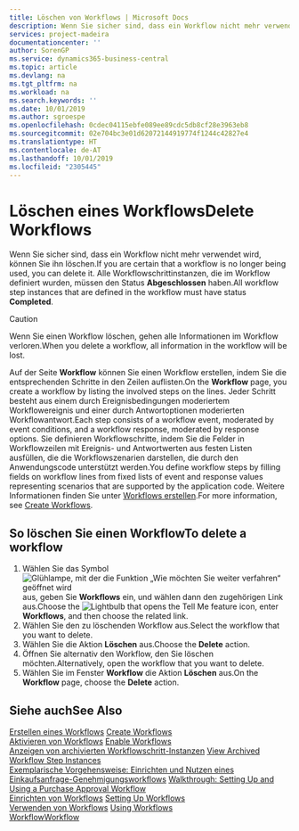 ```yaml
---
title: Löschen von Workflows | Microsoft Docs
description: Wenn Sie sicher sind, dass ein Workflow nicht mehr verwendet wird, können Sie ihn löschen. Alle Workflowschrittinstanzen, die im Workflow definiert wurden, müssen den Status **Abgeschlossen** haben.
services: project-madeira
documentationcenter: ''
author: SorenGP
ms.service: dynamics365-business-central
ms.topic: article
ms.devlang: na
ms.tgt_pltfrm: na
ms.workload: na
ms.search.keywords: ''
ms.date: 10/01/2019
ms.author: sgroespe
ms.openlocfilehash: 0cdec04115ebfe089ee89cdc5db8cf28e3963eb8
ms.sourcegitcommit: 02e704bc3e01d62072144919774f1244c42827e4
ms.translationtype: HT
ms.contentlocale: de-AT
ms.lasthandoff: 10/01/2019
ms.locfileid: "2305445"
---
```

# <a name="delete-workflows"></a><span data-ttu-id="3915f-104">Löschen eines Workflows</span><span class="sxs-lookup"><span data-stu-id="3915f-104">Delete Workflows</span></span>
<span data-ttu-id="3915f-105">Wenn Sie sicher sind, dass ein Workflow nicht mehr verwendet wird, können Sie ihn löschen.</span><span class="sxs-lookup"><span data-stu-id="3915f-105">If you are certain that a workflow is no longer being used, you can delete it.</span></span> <span data-ttu-id="3915f-106">Alle Workflowschrittinstanzen, die im Workflow definiert wurden, müssen den Status **Abgeschlossen** haben.</span><span class="sxs-lookup"><span data-stu-id="3915f-106">All workflow step instances that are defined in the workflow must have status **Completed**.</span></span>  

> [!CAUTION]  
>  <span data-ttu-id="3915f-107">Wenn Sie einen Workflow löschen, gehen alle Informationen im Workflow verloren.</span><span class="sxs-lookup"><span data-stu-id="3915f-107">When you delete a workflow, all information in the workflow will be lost.</span></span>  

 <span data-ttu-id="3915f-108">Auf der Seite **Workflow** können Sie einen Workflow erstellen, indem Sie die entsprechenden Schritte in den Zeilen auflisten.</span><span class="sxs-lookup"><span data-stu-id="3915f-108">On the **Workflow** page, you create a workflow by listing the involved steps on the lines.</span></span> <span data-ttu-id="3915f-109">Jeder Schritt besteht aus einem durch Ereignisbedingungen moderiertem Workflowereignis und einer durch Antwortoptionen moderierten Workflowantwort.</span><span class="sxs-lookup"><span data-stu-id="3915f-109">Each step consists of a workflow event, moderated by event conditions, and a workflow response, moderated by response options.</span></span> <span data-ttu-id="3915f-110">Sie definieren Workflowschritte, indem Sie die Felder in Workflowzeilen mit Ereignis- und Antwortwerten aus festen Listen ausfüllen, die die Workflowszenarien darstellen, die durch den Anwendungscode unterstützt werden.</span><span class="sxs-lookup"><span data-stu-id="3915f-110">You define workflow steps by filling fields on workflow lines from fixed lists of event and response values representing scenarios that are supported by the application code.</span></span> <span data-ttu-id="3915f-111">Weitere Informationen finden Sie unter [Workflows erstellen](across-how-to-create-workflows.md).</span><span class="sxs-lookup"><span data-stu-id="3915f-111">For more information, see [Create Workflows](across-how-to-create-workflows.md).</span></span>  

## <a name="to-delete-a-workflow"></a><span data-ttu-id="3915f-112">So löschen Sie einen Workflow</span><span class="sxs-lookup"><span data-stu-id="3915f-112">To delete a workflow</span></span>  
1.  <span data-ttu-id="3915f-113">Wählen Sie das Symbol ![Glühlampe, mit der die Funktion „Wie möchten Sie weiter verfahren“ geöffnet wird](media/ui-search/search_small.png "Wie möchten Sie weiter verfahren?") aus, geben Sie **Workflows** ein, und wählen dann den zugehörigen Link aus.</span><span class="sxs-lookup"><span data-stu-id="3915f-113">Choose the ![Lightbulb that opens the Tell Me feature](media/ui-search/search_small.png "Tell me what you want to do") icon, enter **Workflows**, and then choose the related link.</span></span>  
2.  <span data-ttu-id="3915f-114">Wählen Sie den zu löschenden Workflow aus.</span><span class="sxs-lookup"><span data-stu-id="3915f-114">Select the workflow that you want to delete.</span></span>  
3.  <span data-ttu-id="3915f-115">Wählen Sie die Aktion **Löschen** aus.</span><span class="sxs-lookup"><span data-stu-id="3915f-115">Choose the **Delete** action.</span></span>  
4.  <span data-ttu-id="3915f-116">Öffnen Sie alternativ den Workflow, den Sie löschen möchten.</span><span class="sxs-lookup"><span data-stu-id="3915f-116">Alternatively, open the workflow that you want to delete.</span></span>  
5.  <span data-ttu-id="3915f-117">Wählen Sie im Fenster **Workflow** die Aktion **Löschen** aus.</span><span class="sxs-lookup"><span data-stu-id="3915f-117">On the **Workflow** page, choose the **Delete** action.</span></span>  

## <a name="see-also"></a><span data-ttu-id="3915f-118">Siehe auch</span><span class="sxs-lookup"><span data-stu-id="3915f-118">See Also</span></span>  
 <span data-ttu-id="3915f-119">[Erstellen eines Workflows](across-how-to-create-workflows.md) </span><span class="sxs-lookup"><span data-stu-id="3915f-119">[Create Workflows](across-how-to-create-workflows.md) </span></span>  
 <span data-ttu-id="3915f-120">[Aktivieren von Workflows](across-how-to-enable-workflows.md) </span><span class="sxs-lookup"><span data-stu-id="3915f-120">[Enable Workflows](across-how-to-enable-workflows.md) </span></span>  
 <span data-ttu-id="3915f-121">[Anzeigen von archivierten Workflowschritt-Instanzen](across-how-to-view-archived-workflow-step-instances.md) </span><span class="sxs-lookup"><span data-stu-id="3915f-121">[View Archived Workflow Step Instances](across-how-to-view-archived-workflow-step-instances.md) </span></span>  
 <span data-ttu-id="3915f-122">[Exemplarische Vorgehensweise: Einrichten und Nutzen eines Einkaufsanfrage-Genehmigungsworkflows](walkthrough-setting-up-and-using-a-purchase-approval-workflow.md) </span><span class="sxs-lookup"><span data-stu-id="3915f-122">[Walkthrough: Setting Up and Using a Purchase Approval Workflow](walkthrough-setting-up-and-using-a-purchase-approval-workflow.md) </span></span>  
 <span data-ttu-id="3915f-123">[Einrichten von Workflows](across-set-up-workflows.md) </span><span class="sxs-lookup"><span data-stu-id="3915f-123">[Setting Up Workflows](across-set-up-workflows.md) </span></span>  
 <span data-ttu-id="3915f-124">[Verwenden von Workflows](across-use-workflows.md) </span><span class="sxs-lookup"><span data-stu-id="3915f-124">[Using Workflows](across-use-workflows.md) </span></span>  
 [<span data-ttu-id="3915f-125">Workflow</span><span class="sxs-lookup"><span data-stu-id="3915f-125">Workflow</span></span>](across-workflow.md)   
